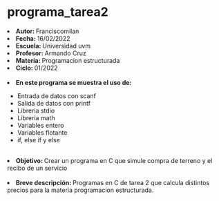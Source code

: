 # programa_tarea2

<li><b>Autor: </b>Franciscomilan</li>
 <li><b>Fecha: </b>16/02/2022</li>
 <li><b>Escuela: </b>Universidad uvm</li>
 <li><b>Profesor: </b>Armando Cruz</li>
 <li><b>Materia: </b>Programacion estructurada</li>
 <li><b>Ciclo: </b>01/2022</li>
<br>
 <li><b> En este programa se muestra el uso de: </b></li>
 <ul>
	 <li> Entrada de datos con scanf</li>
	 <li> Salida de datos con printf </li>
 <li> Libreria stdio </li>
 <li> Libreria math </li>
 	<li>	Variables entero </li>
 <li> Variables flotante </li>
 <li> if, else if y else </li>
 </ul>
<br>
 <li> <b> Objetivo: </b> Crear un programa en C que simule compra de terreno y el recibo de un servicio  </li>
 <br>
<li><b>Breve descripción: </b>Programas en C de tarea 2 que calcula distintos precios para la materia programacion estructurada. </li>
 
